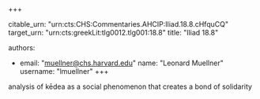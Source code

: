 +++


citable_urn: "urn:cts:CHS:Commentaries.AHCIP:Iliad.18.8.cHfquCQ"
target_urn: "urn:cts:greekLit:tlg0012.tlg001:18.8"
title: "Iliad 18.8"

authors:
- email: "muellner@chs.harvard.edu"
  name: "Leonard Muellner"
  username: "lmuellner"
+++

<p>analysis of kēdea as a social phenomenon that creates a bond of solidarity</p>